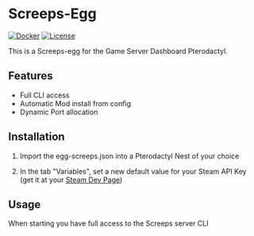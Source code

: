 # Screeps-Egg

[![Docker](https://github.com/Lela810/Screeps-Egg/actions/workflows/docker-publish.yml/badge.svg)](https://github.com/Lela810/Screeps-Egg/actions/workflows/docker-publish.yml)
[![License](https://img.shields.io/github/license/lela810/Screeps-Egg.svg?style=flat-square)](https://github.com/lela810/Screeps-Egg/blob/master/LICENSE)

This is a Screeps-egg for the Game Server Dashboard Pterodactyl.

## Features

- Full CLI access
- Automatic Mod install from config
- Dynamic Port allocation

## Installation

1. Import the egg-screeps.json into a Pterodactyl Nest of your choice

2. In the tab "Variables", set a new default value for your Steam API Key (get it at your [Steam Dev Page](https://steamcommunity.com/dev/apikey))

## Usage

When starting you have full access to the Screeps server CLI
